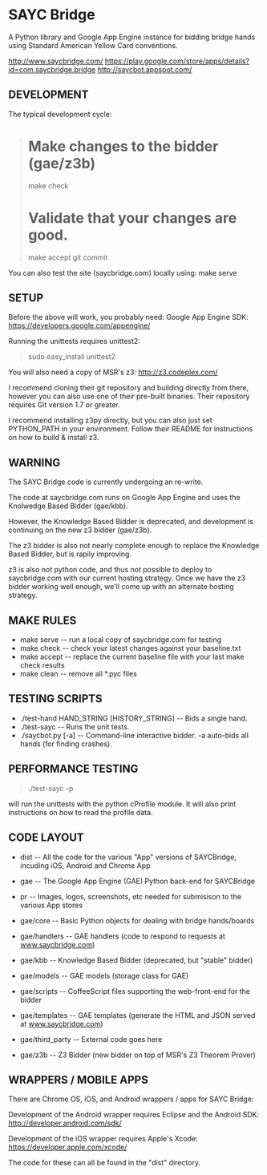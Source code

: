 SAYC Bridge
===========

A Python library and Google App Engine instance for bidding bridge hands
using Standard American Yellow Card conventions.

http://www.saycbridge.com/
https://play.google.com/store/apps/details?id=com.saycbridge.bridge
http://saycbot.appspot.com/

DEVELOPMENT
-----------

The typical development cycle:

> # Make changes to the bidder (gae/z3b)
> make check
> # Validate that your changes are good.
> make accept
> git commit

You can also test the site (saycbridge.com) locally using:
make serve

SETUP
-----

Before the above will work, you probably need:
Google App Engine SDK:
https://developers.google.com/appengine/

Running the unittests requires unittest2:

> sudo easy_install unittest2

You will also need a copy of MSR's z3:
http://z3.codeplex.com/

I recommend cloning their git repository and building directly from there,
however you can also use one of their pre-built binaries.
Their repository requires Git version 1.7 or greater.

I recommend installing z3py directly, but you can also just set PYTHON_PATH in your environment.
Follow their README for instructions on how to build & install z3.

WARNING
-------

The SAYC Bridge code is currently undergoing an re-write.

The code at saycbridge.com runs on Google App Engine
and uses the Knolwedge Based Bidder (gae/kbb).

However, the Knowledge Based Bidder is deprecated, and
development is continuing on the new z3 bidder (gae/z3b).

The z3 bidder is also not nearly complete enough to replace
the Knowledge Based Bidder, but is rapily improving.

z3 is also not python code, and thus not possible
to deploy to saycbridge.com with our current hosting strategy.
Once we have the z3 bidder working well enough, we'll come
up with an alternate hosting strategy.


MAKE RULES
----------

- make serve -- run a local copy of saycbridge.com for testing
- make check -- check your latest changes against your baseline.txt
- make accept -- replace the current baseline file with your last make check results
- make clean -- remove all *.pyc files

TESTING SCRIPTS
---------------

- ./test-hand HAND_STRING [HISTORY_STRING] -- Bids a single hand.
- ./test-sayc -- Runs the unit tests.
- ./saycbot.py [-a] -- Command-line interactive bidder.  -a auto-bids all hands (for finding crashes).

PERFORMANCE TESTING
-------------------

> ./test-sayc -p

will run the unittests with the python cProfile module.
It will also print instructions on how to read the profile data.

CODE LAYOUT
-----------

- dist -- All the code for the various "App" versions of SAYCBridge, incuding iOS, Android and Chrome App
- gae -- The Google App Engine (GAE) Python back-end for SAYCBridge
- pr -- Images, logos, screenshots, etc needed for submisison to the various App stores

- gae/core -- Basic Python objects for dealing with bridge hands/boards
- gae/handlers -- GAE handlers (code to respond to requests at www.saycbridge.com)
- gae/kbb -- Knowledge Based Bidder (deprecated, but "stable" bidder)
- gae/models -- GAE models (storage class for GAE)
- gae/scripts -- CoffeeScript files supporting the web-front-end for the bidder
- gae/templates -- GAE templates (generate the HTML and JSON served at www.saycbridge.com)
- gae/third_party -- External code goes here
- gae/z3b -- Z3 Bidder (new bidder on top of MSR's Z3 Theorem Prover)

WRAPPERS / MOBILE APPS
----------------------

There are Chrome OS, iOS, and Android wrappers / apps for SAYC Bridge:

Development of the Android wrapper requires Eclipse and the Android SDK:
http://developer.android.com/sdk/

Development of the iOS wrapper requires Apple's Xcode:
https://developer.apple.com/xcode/

The code for these can all be found in the "dist" directory.

